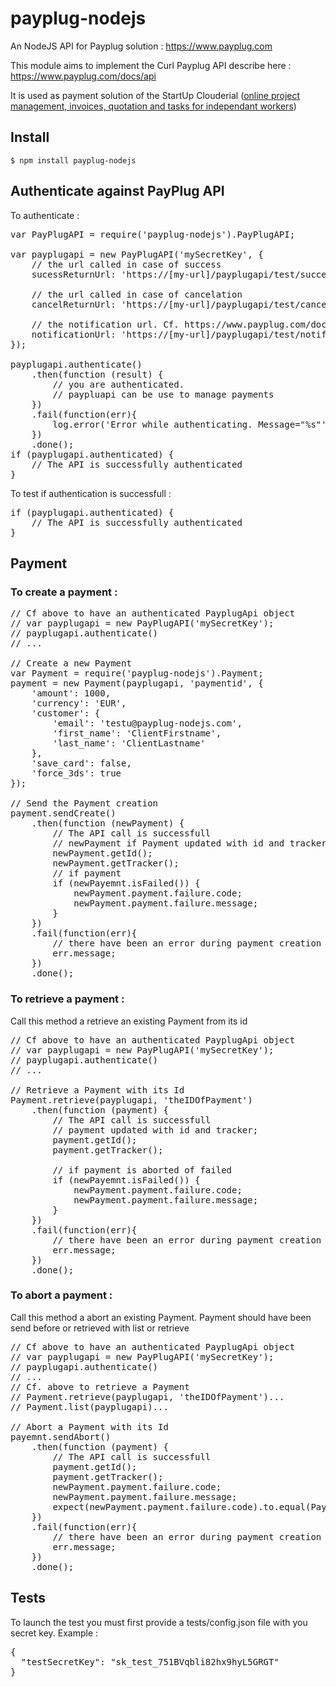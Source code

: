 # payplug-nodejs
An NodeJS API for Payplug solution : https://www.payplug.com

This module aims to implement the Curl Payplug API describe here : https://www.payplug.com/docs/api

It is used as payment solution of the StartUp Clouderial (<a href="http://clouderial.com">online project management, invoices, quotation and tasks for independant workers</a>)

## Install
<code>$ npm install payplug-nodejs</code>

## Authenticate against PayPlug API
To authenticate :

<pre>
var PayPlugAPI = require('payplug-nodejs').PayPlugAPI;

var payplugapi = new PayPlugAPI('mySecretKey', {
    // the url called in case of success
    sucessReturnUrl: 'https://[my-url]/payplugapi/test/success?tracker=',
    
    // the url called in case of cancelation
    cancelReturnUrl: 'https://[my-url]/payplugapi/test/cancel?tracker=',
    
    // the notification url. Cf. https://www.payplug.com/docs/api/apiref.html#notifications
    notificationUrl: 'https://[my-url]/payplugapi/test/notifications?tracker='
});

payplugapi.authenticate()
	.then(function (result) {
		// you are authenticated.
		// paypluapi can be use to manage payments
	})
	.fail(function(err){
		log.error('Error while authenticating. Message="%s"', err.message);
	})
	.done();
if (payplugapi.authenticated) {
	// The API is successfully authenticated
}
</pre>

To test if authentication is successfull :
<pre>
if (payplugapi.authenticated) {
	// The API is successfully authenticated
}
</pre>

## Payment
### To create a payment :

<pre>
// Cf above to have an authenticated PayplugApi object
// var payplugapi = new PayPlugAPI('mySecretKey');
// payplugapi.authenticate()
// ... 

// Create a new Payment
var Payment = require('payplug-nodejs').Payment;
payment = new Payment(payplugapi, 'paymentid', {
    'amount': 1000,
    'currency': 'EUR',
    'customer': {
        'email': 'testu@payplug-nodejs.com',
        'first_name': 'ClientFirstname',
        'last_name': 'ClientLastname'
    },
    'save_card': false,
    'force_3ds': true
});

// Send the Payment creation
payment.sendCreate()
    .then(function (newPayment) {
        // The API call is successfull
        // newPayment if Payment updated with id and tracker;
        newPayment.getId();
        newPayment.getTracker();
        // if payment
        if (newPayemnt.isFailed()) {
            newPayment.payment.failure.code;
            newPayment.payment.failure.message;
        }
    })
    .fail(function(err){
        // there have been an error during payment creation
        err.message;
    })
    .done();
</pre>

### To retrieve a payment :

Call this method a retrieve an existing Payment from its id

<pre>
// Cf above to have an authenticated PayplugApi object
// var payplugapi = new PayPlugAPI('mySecretKey');
// payplugapi.authenticate()
// ... 

// Retrieve a Payment with its Id
Payment.retrieve(payplugapi, 'theIDOfPayment')
    .then(function (payment) {
        // The API call is successfull
        // payment updated with id and tracker;
        payment.getId();
        payment.getTracker();
        
        // if payment is aborted of failed
        if (newPayemnt.isFailed()) {
            newPayment.payment.failure.code;
            newPayment.payment.failure.message;
        }
    })
    .fail(function(err){
        // there have been an error during payment creation
        err.message;
    })
    .done();
</pre>

### To abort a payment :

Call this method a abort an existing Payment. Payment should have been send before or retrieved with list or retrieve

<pre>
// Cf above to have an authenticated PayplugApi object
// var payplugapi = new PayPlugAPI('mySecretKey');
// payplugapi.authenticate()
// ... 
// Cf. above to retrieve a Payment
// Payment.retrieve(payplugapi, 'theIDOfPayment')...
// Payment.list(payplugapi)...

// Abort a Payment with its Id
payemnt.sendAbort()
    .then(function (payment) {
        // The API call is successfull
        payment.getId();
        payment.getTracker();
        newPayment.payment.failure.code;
        newPayment.payment.failure.message;
        expect(newPayment.payment.failure.code).to.equal(Payment.ABORT_STATUS);
    })
    .fail(function(err){
        // there have been an error during payment creation
        err.message;
    })
    .done();
</pre>


## Tests
To launch the test you must first provide a tests/config.json file with you secret key. Example :

<pre>
{
  "testSecretKey": "sk_test_751BVqbli82hx9hyL5GRGT"
}
</pre>


